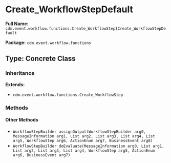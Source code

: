 # Create_WorkflowStepDefault

**Full Name:** `cdm.event.workflow.functions.Create_WorkflowStep$Create_WorkflowStepDefault`

**Package:** `cdm.event.workflow.functions`

## Type: Concrete Class

### Inheritance

**Extends:**
- `cdm.event.workflow.functions.Create_WorkflowStep`

### Methods

#### Other Methods

- `WorkflowStepBuilder assignOutput(WorkflowStepBuilder arg0, MessageInformation arg1, List arg2, List arg3, List arg4, List arg5, WorkflowStep arg6, ActionEnum arg7, BusinessEvent arg8)`
- `WorkflowStepBuilder doEvaluate(MessageInformation arg0, List arg1, List arg2, List arg3, List arg4, WorkflowStep arg5, ActionEnum arg6, BusinessEvent arg7)`

